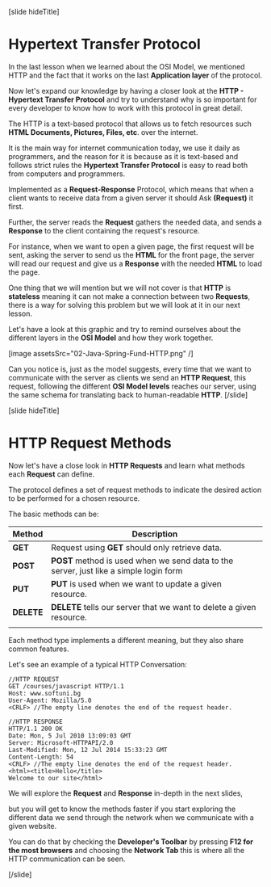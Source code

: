 [slide hideTitle]

# Hypertext Transfer Protocol

In the last lesson when we learned about the OSI Model, we mentioned HTTP and the fact that it works on the last **Application layer** of the protocol. 

Now let's expand our knowledge by having a closer look at the **HTTP - Hypertext Transfer Protocol** and try to understand why is so important for every developer to know how to work with this protocol in great detail.

The HTTP is a text-based protocol that allows us to fetch resources such **HTML Documents, Pictures, Files, etc**. over the internet.

It is the main way for internet communication today, we use it daily as programmers, and the reason for it is because as it is text-based and follows strict rules the **Hypertext Transfer Protocol** is easy to read both from computers and programmers.

Implemented as a **Request-Response** Protocol, which means that when a client wants to receive data from a given server it should Ask **(Request)** it first.

Further, the server reads the **Request** gathers the needed data, and sends a **Response** to the client containing the request's resource.

For instance, when we want to open a given page, the first request will be sent, asking the server to send us the **HTML** for the front page, the server will read our request and give us a **Response** with the needed **HTML** to load the page.

One thing that we will mention but we will not cover is that **HTTP** is **stateless** meaning it can not make a connection between two **Requests**, there is a way for solving this problem but we will look at it in our next lesson.

Let's have a look at this graphic and try to remind ourselves about the different layers in the **OSI Model** and how they work together. 

[image assetsSrc="02-Java-Spring-Fund-HTTP.png" /]

Can you notice is, just as the model suggests, every time that we want to communicate with the server as clients we send an **HTTP Request**, this request, following the different **OSI Model levels** reaches our server, using the same schema for translating back to human-readable **HTTP**.
[/slide]

[slide hideTitle]

# HTTP Request Methods

Now let's have a close look in **HTTP Requests** and learn what methods each **Request** can define.

The protocol defines a set of request methods to indicate the desired action to be performed for a chosen resource.

The basic methods can be:

| **Method** | **Description** |
| --- | --- |
| **GET** | Request using **GET** should only retrieve data. |
| **POST** | **POST** method is used when we send data to the server, just like a simple login form |
| **PUT** | **PUT** is used when we want to update a given resource. |
| **DELETE** | **DELETE** tells our server that we want to delete a given resource. |
|   |   |

Each method type implements a different meaning, but they also share common features.

Let's see an example of a typical HTTP Conversation:

```
//HTTP REQUEST
GET /courses/javascript HTTP/1.1​
Host: www.softuni.bg​
User-Agent: Mozilla/5.0​
<CRLF> //The empty line denotes the end of the request header.

//HTTP RESPONSE
HTTP/1.1 200 OK​
Date: Mon, 5 Jul 2010 13:09:03 GMT​
Server: Microsoft-HTTPAPI/2.0​
Last-Modified: Mon, 12 Jul 2014 15:33:23 GMT​
Content-Length: 54​
<CRLF>​ //The empty line denotes the end of the request header.
<html><title>Hello</title>​
Welcome to our site</html>
```


We will explore the **Request** and **Response** in-depth in the next slides,

but you will get to know the methods faster if you start exploring the different data we send through the network when we communicate with a given website. 

You can do that by checking the **Developer's Toolbar** by pressing **F12 for the most browsers** and choosing the **Network Tab** this is where all the HTTP communication can be seen.

[/slide]
